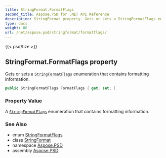 ```yaml
---
title: StringFormat.FormatFlags
second_title: Aspose.PSD for .NET API Reference
description: StringFormat property. Gets or sets a StringFormatFlags enumeration that contains formatting information
type: docs
weight: 80
url: /net/aspose.psd/stringformat/formatflags/
---
```

{{< psd/tize >}}
## StringFormat.FormatFlags property

Gets or sets a [`StringFormatFlags`](../../stringformatflags/) enumeration that contains formatting information.

```csharp
public StringFormatFlags FormatFlags { get; set; }
```

### Property Value

A [`StringFormatFlags`](../../stringformatflags/) enumeration that contains formatting information.

### See Also

* enum [StringFormatFlags](../../stringformatflags/)
* class [StringFormat](../)
* namespace [Aspose.PSD](../../stringformat/)
* assembly [Aspose.PSD](../../../)


